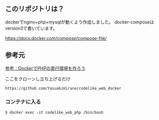 ## このリポジトリは？
dockerでnginx+php+mysqlが動くよう作成しました。
docker-composeはversion3で書いています。

https://docs.docker.com/compose/compose-file/

## 参考元
[参考：DockerでPHPの実行環境を作ろう](https://codelikes.com/beginner-guide-docker-php/)

ここをクローンし立ち上げるだけ
```
https://github.com/YasuakiHirano/codelike_web_docker
```

### コンテナに入る
```
$ docker exec -it codelike_web_php /bin/bash
```
